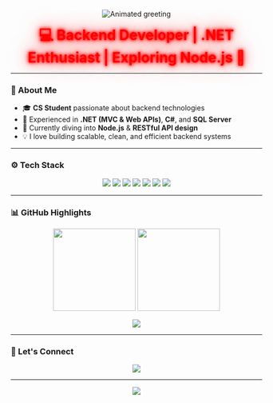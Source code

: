 <p align="center">
  <img src="https://readme-typing-svg.herokuapp.com?font=Fira+Code&weight=600&size=32&pause=1000&color=FF0000&center=true&vCenter=true&width=600&lines=Hi+👋,+I'm+Abdelaleam!" alt="Animated greeting"/>
</p>

<p align="center">
  <span style="color:#ff0000; font-size:28px; font-weight:bold; text-shadow: 0 0 5px #ff0000, 0 0 10px #ff0000, 0 0 20px #ff5555, 0 0 40px #ff7777;">
    💻 Backend Developer | .NET Enthusiast | Exploring Node.js 🚀
  </span>
</p>

---

### 🌟 About Me
- 🎓 **CS Student** passionate about backend technologies  
- 💼 Experienced in **.NET (MVC & Web APIs)**, **C#**, and **SQL Server**  
- 🌱 Currently diving into **Node.js** & **RESTful API design**  
- 💡 I love building scalable, clean, and efficient backend systems  

---

### ⚙️ Tech Stack
<p align="center">
  <img src="https://img.shields.io/badge/C%23-239120?style=for-the-badge&logo=c-sharp&logoColor=white"/>
  <img src="https://img.shields.io/badge/.NET-512BD4?style=for-the-badge&logo=dotnet&logoColor=white"/>
  <img src="https://img.shields.io/badge/SQL%20Server-CC2927?style=for-the-badge&logo=microsoft-sql-server&logoColor=white"/>
  <img src="https://img.shields.io/badge/Entity%20Framework-68217A?style=for-the-badge&logo=ef&logoColor=white"/>
  <img src="https://img.shields.io/badge/Node.js-339933?style=for-the-badge&logo=node.js&logoColor=white"/>
  <img src="https://img.shields.io/badge/JavaScript-F7DF1E?style=for-the-badge&logo=javascript&logoColor=black"/>
  <img src="https://img.shields.io/badge/Postman-FF6C37?style=for-the-badge&logo=postman&logoColor=white"/>
</p>

---

### 📊 GitHub Highlights
<p align="center">
  <img src="https://github-readme-stats-git-masterrstaa-rickstaa.vercel.app/api?username=Abdelaleam&show_icons=true&theme=tokyonight&hide_border=true" height="165"/>
  <img src="https://github-readme-streak-stats.herokuapp.com?user=Abdelaleam&theme=tokyonight&hide_border=true" height="165"/>
</p>

<p align="center">
  <img src="https://github-readme-stats-git-masterrstaa-rickstaa.vercel.app/api/top-langs/?username=Abdelaleam&layout=compact&theme=tokyonight&hide_border=true&langs_count=8"/>
</p>

---

### 💬 Let's Connect
<p align="center">
  <a href="mailto:abdelaleamehab@gmail.com"><img src="https://img.shields.io/badge/Gmail-D14836?style=for-the-badge&logo=gmail&logoColor=white"/></a>
</p>

---

<p align="center">
  <img src="https://readme-typing-svg.herokuapp.com?color=%2336BCF7&size=22&center=true&vCenter=true&width=500&lines=Backend+Developer;C%23+%7C+.NET+%7C+SQL+Server;Exploring+Node.js;Always+Learning+New+Things"/>
</p>

